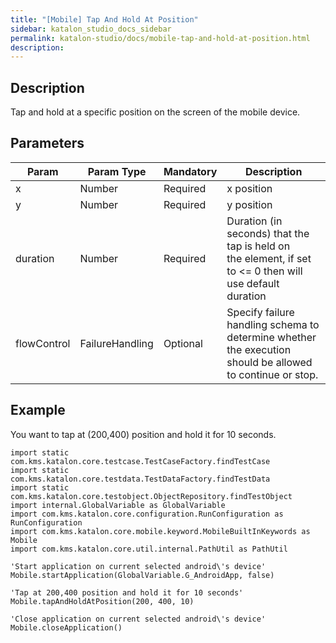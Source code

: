 ```yaml
---
title: "[Mobile] Tap And Hold At Position" 
sidebar: katalon_studio_docs_sidebar
permalink: katalon-studio/docs/mobile-tap-and-hold-at-position.html 
description: 
---
```

Description
-----------

Tap and hold at a specific position on the screen of the mobile device.

Parameters
----------

| Param | Param Type | Mandatory | Description |
| --- | --- | --- | --- |
| x | Number | Required | x position |
| y | Number | Required | y position |
| duration | Number | Required | Duration (in seconds) that the tap is held on the element, if set to <= 0 then will use default duration |
| flowControl | FailureHandling | Optional | Specify failure handling schema to determine whether the execution should be allowed to continue or stop. |

Example 
--------

You want to tap at (200,400) position and hold it for 10 seconds.

```
import static com.kms.katalon.core.testcase.TestCaseFactory.findTestCase
import static com.kms.katalon.core.testdata.TestDataFactory.findTestData
import static com.kms.katalon.core.testobject.ObjectRepository.findTestObject
import internal.GlobalVariable as GlobalVariable
import com.kms.katalon.core.configuration.RunConfiguration as RunConfiguration
import com.kms.katalon.core.mobile.keyword.MobileBuiltInKeywords as Mobile
import com.kms.katalon.core.util.internal.PathUtil as PathUtil

'Start application on current selected android\'s device'
Mobile.startApplication(GlobalVariable.G_AndroidApp, false)

'Tap at 200,400 position and hold it for 10 seconds'
Mobile.tapAndHoldAtPosition(200, 400, 10)

'Close application on current selected android\'s device'
Mobile.closeApplication()
```